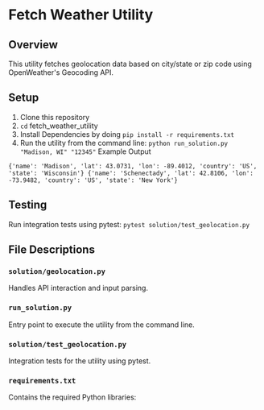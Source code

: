 # Fetch Weather Utility

## Overview
This utility fetches geolocation data based on city/state or zip code using OpenWeather's Geocoding API.

## Setup

1. Clone this repository
2. `cd` fetch_weather_utility
3. Install Dependencies by doing `pip install -r requirements.txt`
4. Run the utility from the command line: `python run_solution.py "Madison, WI" "12345"`
Example Output
```
{'name': 'Madison', 'lat': 43.0731, 'lon': -89.4012, 'country': 'US', 'state': 'Wisconsin'} {'name': 'Schenectady', 'lat': 42.8106, 'lon': -73.9482, 'country': 'US', 'state': 'New York'}
```

## Testing

Run integration tests using pytest:
`pytest solution/test_geolocation.py`


## File Descriptions

### `solution/geolocation.py`
Handles API interaction and input parsing.

### `run_solution.py`
Entry point to execute the utility from the command line.

### `solution/test_geolocation.py`
Integration tests for the utility using pytest.

### `requirements.txt`
Contains the required Python libraries: